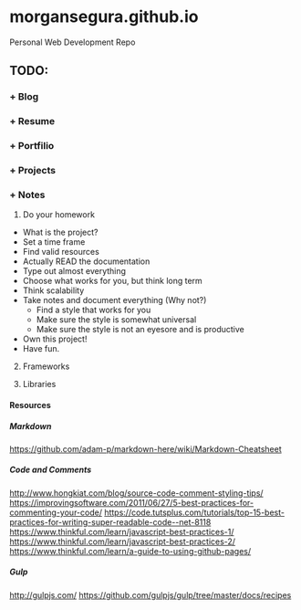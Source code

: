 # morgansegura.github.io
Personal Web Development Repo

## TODO:

### + Blog
    
### + Resume

### + Portfilio

### + Projects

### + Notes
1. Do your homework
* What is the project?
* Set a time frame
* Find valid resources
* Actually READ the documentation
* Type out almost everything    
* Choose what works for you, but think long term
* Think scalability
* Take notes and document everything (Why not?)
  * Find a style that works for you
  * Make sure the style is somewhat universal
  * Make sure the style is not an eyesore and is productive
* Own this project! 
* Have fun.

2. Frameworks

3. Libraries


#### Resources

##### Markdown

https://github.com/adam-p/markdown-here/wiki/Markdown-Cheatsheet

##### Code and Comments

http://www.hongkiat.com/blog/source-code-comment-styling-tips/
https://improvingsoftware.com/2011/06/27/5-best-practices-for-commenting-your-code/
https://code.tutsplus.com/tutorials/top-15-best-practices-for-writing-super-readable-code--net-8118
https://www.thinkful.com/learn/javascript-best-practices-1/
https://www.thinkful.com/learn/javascript-best-practices-2/
https://www.thinkful.com/learn/a-guide-to-using-github-pages/

##### Gulp
http://gulpjs.com/
https://github.com/gulpjs/gulp/tree/master/docs/recipes
